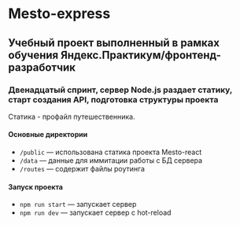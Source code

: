 # Mesto-express
## Учебный проект выполненный в рамках обучения Яндекс.Практикум/фронтенд-разработчик
### Двенадцатый спринт, сервер Node.js раздает статику, старт создания API, подготовка структуры проекта
Статика - профайл путешественника. 

#### Основные директории
* ```/public``` — использована статика проекта Mesto-react
* ```/data``` — данные для иммитации работы с БД сервера
* ```/routes``` —  содержит файлы роутинга 

#### Запуск проекта
* ```npm run start``` — запускает сервер
* ```npm run dev``` — запускает сервер с hot-reload
